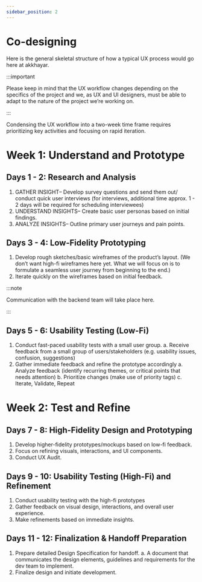 ```yaml
---
sidebar_position: 2
---
```


# Co-designing

Here is the general skeletal structure of how a typical UX process would go here at akkhayar.

:::important

Please keep in mind that the UX workflow changes depending on the specifics of the project and we, as UX and UI designers, must be able to adapt to the nature of the project we’re working on.

:::

Condensing the UX workflow into a two-week time frame requires prioritizing key activities and focusing on rapid iteration.

# Week 1: Understand and Prototype

## Days 1 - 2: Research and Analysis

1. GATHER INSIGHT– Develop survey questions and send them out/ conduct quick user interviews (for interviews, additional time approx. 1 - 2 days will be required for scheduling interviewees)
2. UNDERSTAND INSIGHTS– Create basic user personas based on initial findings.
3. ANALYZE INSIGHTS– Outline primary user journeys and pain points.

## Days 3 - 4: Low-Fidelity Prototyping

1. Develop rough sketches/basic wireframes of the product’s layout. (We don’t want high-fi wireframes here yet. What we will focus on is to formulate a seamless user journey from beginning to the end.)
2. Iterate quickly on the wireframes based on initial feedback.


:::note

Communication with the backend team will take place here.

:::

## Days 5 - 6: Usability Testing (Low-Fi)

1. Conduct fast-paced usability tests with a small user group.
    a. Receive feedback from a small group of users/stakeholders (e.g. usability issues, confusion, suggestions)
2. Gather immediate feedback and refine the prototype accordingly
    a. Analyze feedback (identify recurring themes, or critical points that needs attention)
    b. Prioritize changes (make use of priority tags)
    c. Iterate, Validate, Repeat

# Week 2: Test and Refine

## Days 7 - 8: High-Fidelity Design and Prototyping

1. Develop higher-fidelity prototypes/mockups based on low-fi feedback.
2. Focus on refining visuals, interactions, and UI components.
3. Conduct UX Audit.

## Days 9 - 10: Usability Testing (High-Fi) and Refinement

1. Conduct usability testing with the high-fi prototypes
2. Gather feedback on visual design, interactions, and overall user experience.
3. Make refinements based on immediate insights.

## Days 11 - 12: Finalization & Handoff Preparation

1. Prepare detailed Design Specification for handoff.
    a. A document that communicates the design elements, guidelines and requirements for the dev team to implement.
2. Finalize design and initiate development.
